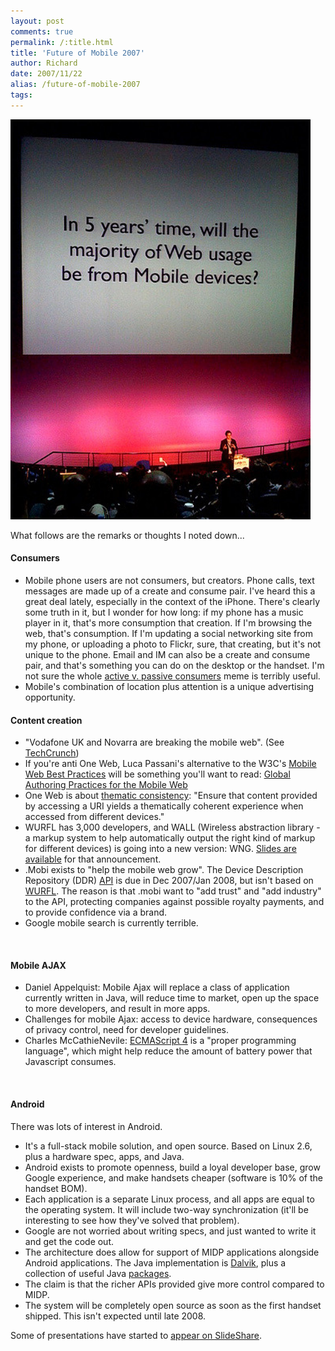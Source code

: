 ```yaml
---
layout: post
comments: true
permalink: /:title.html
title: 'Future of Mobile 2007'
author: Richard
date: 2007/11/22
alias: /future-of-mobile-2007
tags:
---
```



<img src="/img/posts/flkexport2018/2017938498_ed1f422b09_z.jpg" width="480" height="640" alt="Daniel Appelquist">

What follows are the remarks or thoughts I noted down...

#### Consumers

-   Mobile phone users are not consumers, but creators. Phone calls,
text messages are made up of a create and consume pair. I've heard
this a great deal lately, especially in the context of the iPhone.
There's clearly some truth in it, but I wonder for how long: if my
phone has a music player in it, that's more consumption that
creation. If I'm browsing the web, that's consumption. If I'm
updating a social networking site from my phone, or uploading a
photo to Flickr, sure, that creating, but it's not unique to the
phone. Email and IM can also be a create and consume pair, and
that's something you can do on the desktop or the handset. I'm not
sure the whole [active v. passive consumers][] meme is terribly
useful.
-   Mobile's combination of location plus attention is a unique
advertising opportunity.

#### Content creation

-   "Vodafone UK and Novarra are breaking the mobile web". (See [TechCrunch][])
-   If you're anti One Web, Luca Passani's alternative to the W3C's
[Mobile Web Best Practices][] will be something you'll want to read:
[Global Authoring Practices for the Mobile Web][]
-   One Web is about [thematic consistency][]: "Ensure that content
provided by accessing a URI yields a thematically coherent
experience when accessed from different devices."
-   WURFL has 3,000 developers, and WALL (Wireless abstraction library -
a markup system to help automatically output the right kind of
markup for different devices) is going into a new version: WNG.
[Slides are available][] for that announcement.
-   .Mobi exists to "help the mobile web grow". The Device Description
Repository (DDR) [API][] is due in Dec 2007/Jan 2008, but isn't
based on [WURFL][]. The reason is that .mobi want to "add trust" and
"add industry" to the API, protecting companies against possible
royalty payments, and to provide confidence via a brand.
-   Google mobile search is currently terrible.

 

#### Mobile AJAX

-   Daniel Appelquist: Mobile Ajax will replace a class of application
currently written in Java, will reduce time to market, open up the
space to more developers, and result in more apps.
-   Challenges for mobile Ajax: access to device hardware, consequences
of privacy control, need for developer guidelines.
-   Charles McCathieNevile: [ECMAScript 4][] is a "proper programming
language", which might help reduce the amount of battery power that
Javascript consumes.

 

#### Android

There was lots of interest in Android.

-   It's a full-stack mobile solution, and open source. Based on Linux
2.6, plus a hardware spec, apps, and Java.
-   Android exists to promote openness, build a loyal developer base,
grow Google experience, and make handsets cheaper (software is 10%
of the handset BOM).
-   Each application is a separate Linux process, and all apps are equal
to the operating system. It will include two-way synchronization
(it'll be interesting to see how they've solved that problem).
-   Google are not worried about writing specs, and just wanted to write
it and get the code out.
-   The architecture does allow for support of MIDP applications
alongside Android applications. The Java implementation is
[Dalvik][], plus a collection of useful Java [packages][].
-   The claim is that the richer APIs provided give more control
compared to MIDP.
-   The system will be completely open source as soon as the first
handset shipped. This isn't expected until late 2008.

Some of presentations have started to [appear on SlideShare][].


  [Future of Mobile]: http://www.future-of-mobile.com/
  [active v. passive consumers]: http://dailybuzz.mobuzz.tv/shows/apple_vs_nokia_in_touch_phone
  [TechCrunch]: http://uk.techcrunch.com/2007/09/21/vodafone-in-mobile-web-storm/
  [Mobile Web Best Practices]: http://www.w3.org/TR/mobile-bp/
  [Global Authoring Practices for the Mobile Web]: http://www.passani.it/gap/
  [thematic consistency]: http://www.w3.org/TR/mobile-bp/#tc
  [Slides are available]: http://www.slideshare.net/carsonified/luca-passani
  [API]: http://www.w3.org/2005/MWI/Activity
  [WURFL]: http://wurfl.sourceforge.net/
  [ECMAScript 4]: http://www.ecmascript.org/
  [Dalvik]: http://en.wikipedia.org/wiki/Dalvik_virtual_machine
  [packages]: http://code.google.com/android/reference/packages.html
  [appear on SlideShare]: http://www.slideshare.net/carsonified/slideshows

